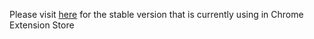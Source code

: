 Please visit [here](https://github.com/foray1010/Popup-my-Bookmarks/tree/minimum_chrome_version_26) for the stable version that is currently using in Chrome Extension Store
